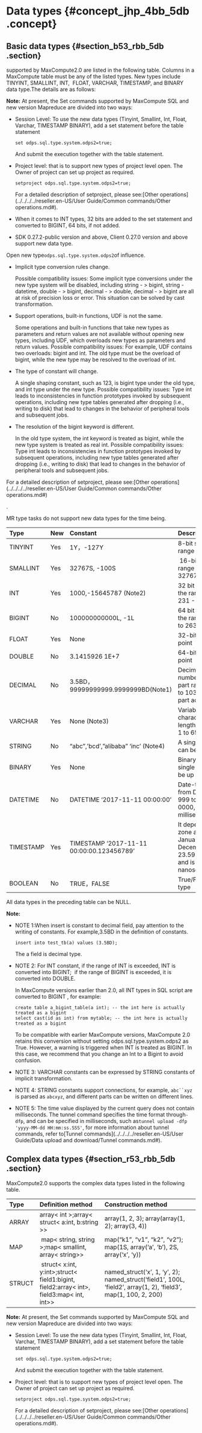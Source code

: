 # Data types {#concept_jhp_4bb_5db .concept}

## Basic data types {#section_b53_rbb_5db .section}

supported by MaxCompute2.0 are listed in the following table. Columns in a MaxCompute table must be any of the listed types. New types include TINYINT, SMALLINT, INT,  FLOAT, VARCHAR, TIMESTAMP, and BINARY data type.The details are as follows:

**Note:** At present, the Set commands supported by MaxCompute SQL and new version Mapreduce are divided into two ways:

-   Session Level: To use the new data types \(Tinyint, Smallint, Int, Float, Varchar, TIMESTAMP BINARY\), add a set statement before the table statement

    ```
    set odps.sql.type.system.odps2=true;
    ```

    And submit the execution together with the table statement.

-   Project level: that is to support new types of project level open. The Owner of project can set up project as required.

    ```
    setproject odps.sql.type.system.odps2=true;
    ```

    For a detailed description of setproject, please see:[Other operations](../../../../reseller.en-US/User Guide/Common commands/Other operations.md#).

-   When it comes to INT types, 32 bits are added to the set statement and converted to BIGINT, 64 bits, if not added.
-   SDK 0.27.2-public version and above, Client 0.27.0 version and above support new data type.

Open new type`odps.sql.type.system.odps2`of influence.

-   Implicit type conversion rules change.

    Possible compatibility issues: Some implicit type conversions under the new type system will be disabled, including string - \> bigint, string - datetime, double - \> bigint, decimal - \> double, decimal - \> bigint are all at risk of precision loss or error. This situation can be solved by cast transformation.

-   Support operations, built-in functions, UDF is not the same.

    Some operations and built-in functions that take new types as parameters and return values are not available without opening new types, including UDF, which overloads new types as parameters and return values. Possible compatibility issues: For example, UDF contains two overloads: bigint and int. The old type must be the overload of bigint, while the new type may be resolved to the overload of int.

-   The type of constant will change.

    A single shaping constant, such as 123, is bigint type under the old type, and int type under the new type. Possible compatibility issues: Type int leads to inconsistencies in function prototypes invoked by subsequent operations, including new type tables generated after dropping \(i.e., writing to disk\) that lead to changes in the behavior of peripheral tools and subsequent jobs.

-   The resolution of the bigint keyword is different.

    In the old type system, the int keyword is treated as bigint, while the new type system is treated as real int. Possible compatibility issues: Type int leads to inconsistencies in function prototypes invoked by subsequent operations, including new type tables generated after dropping \(i.e., writing to disk\) that lead to changes in the behavior of peripheral tools and subsequent jobs.


For a detailed description of setproject, please see:[Other operations](../../../../reseller.en-US/User Guide/Common commands/Other operations.md#)

.

MR type tasks do not support new data types for the time being.

|Type|New|Constant|Description|
|:---|:--|:-------|:----------|
|TINYINT|Yes |1Y，-127Y|8-bit signed integer, range -128 to 127|
|SMALLINT|Yes |32767S, -100S| 16-bit signed integer, range -32768 to 32767|
|INT|Yes |1000,-15645787 \(Note2\)|32 bit signed shaping, the range is -231 to 231 - 1.|
|BIGINT|No|100000000000L, -1L|64 bit signed shaping, the range is -263 + 1 to 263 - 1.|
|FLOAT|Yes |None|32-bit binary floating point|
|DOUBLE|No|3.1415926 1E+7|64-bit binary floating point|
|DECIMAL|No|3.5BD， 99999999999.9999999BD\(Note1\)|Decimal precision number type, shaping part range -1036 + 1 to 1036 - 1, decimal part accurate to 10-18|
|VARCHAR|Yes |None \(Note3\)|Variable-length character type, n is the length, and the range is 1 to 65535.|
|STRING|No|“abc”,’bcd’,”alibaba” ‘inc’ \(Note4\)|A single string length can be up to 8M|
|BINARY|Yes |None|Binary data type, a single string length can be up to 8M|
|DATETIME|No|DATETIME ‘2017-11-11 00:00:00’|Date-time type, range from December 31, 999 to January 1-9, 0000, exact to milliseconds \(note 5\)|
|TIMESTAMP|Yes |TIMESTAMP ‘2017-11-11 00:00:00.123456789’|It depends on the time zone and ranges from January 1st 0000 to December 31, 9999 23.59:59.999999999,  and is accurate to nanosecond-level.|
|BOOLEAN|No|TRUE，FALSE|True/False, Boolean type|

All data types in the preceding table can be NULL.

**Note:** 

-   NOTE 1:When insert is constant to decimal field, pay attention to the writing of constants. For example,3.5BD in the definition of constants.

    ```
    insert into test_tb(a) values (3.5BD);
    ```

    The a field is decimal type.

-   NOTE 2: For INT constant, if the range of INT is exceeded, INT is converted into BIGINT;  if the range of BIGINT is exceeded, it is converted into DOUBLE. 

    In MaxCompute versions earlier than 2.0, all INT types in SQL script are converted to BIGINT , for example:

    ```
    create table a_bigint_table(a int); -- the int here is actually treated as a bigint
    select cast(id as int) from mytable; -- the int here is actually treated as a bigint
    ```

    To be compatible with earlier MaxCompute versions, MaxCompute 2.0 retains this conversion without setting odps.sql.type.system.odps2 as True. However, a warning is triggered when INT is treated as BIGINT. In this case, we recommend that you change an Int to a Bigint to avoid confusion.

-   NOTE 3: VARCHAR constants can be expressed by STRING constants of implicit transformation.
-   NOTE 4: STRING constants support connections, for example, `abc``xyz` is parsed as `abcxyz`, and different parts can be written on different lines.
-   NOTE 5: The time value displayed by the current query does not contain milliseconds. The tunnel command specifies the time format through`-dfp`, and can be specified in milliseconds, such as`tunnel upload -dfp 'yyyy-MM-dd HH:mm:ss.SSS'`, for more information about tunnel commands, refer to[Tunnel commands](../../../../reseller.en-US/User Guide/Data upload and download/Tunnel commands.md#).

## Complex data types {#section_r53_rbb_5db .section}

MaxCompute2.0 supports the complex data types listed in the following table.

|Type|Definition method|Construction method|
|:---|:----------------|:------------------|
|ARRAY|array< int \>;array< struct< a:int, b:string \>\>|array\(1, 2, 3\); array\(array\(1, 2\); array\(3, 4\)\)|
|MAP| map< string, string \>;map< smallint, array< string\>\>|map\(“k1”, “v1”, “k2”, “v2”\); map\(1S, array\(‘a’, ‘b’\), 2S,  array\(‘x’, ‘y\)\)|
|STRUCT| struct< x:int, y:int\>;struct< field1:bigint, field2:array< int\>, field3:map< int, int\>\>|named\_struct\(‘x’, 1, ‘y’, 2\); named\_struct\(‘field1’, 100L,  ‘field2’, array\(1, 2\), ‘field3’, map\(1, 100, 2, 200\)|

**Note:** At present, the Set commands supported by MaxCompute SQL and new version Mapreduce are divided into two ways:

-   Session Level: To use the new data types \(Tinyint, Smallint, Int, Float, Varchar, TIMESTAMP BINARY\), add a set statement before the table statement

    ```
    set odps.sql.type.system.odps2=true;
    ```

    And submit the execution together with the table statement.

-   Project level: that is to support new types of project level open. The Owner of project can set up project as required.

    ```
    setproject odps.sql.type.system.odps2=true;
    ```

    For a detailed description of setproject, please see:[Other operations](../../../../reseller.en-US/User Guide/Common commands/Other operations.md#).


